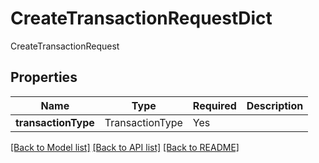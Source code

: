 # CreateTransactionRequestDict

CreateTransactionRequest

## Properties
| Name | Type | Required | Description |
| ------------ | ------------- | ------------- | ------------- |
**transactionType** | TransactionType | Yes |  |


[[Back to Model list]](../../README.md#models-v2-link) [[Back to API list]](../../README.md#documentation-for-api-endpoints) [[Back to README]](../../README.md)

